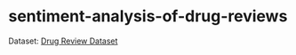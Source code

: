 # sentiment-analysis-of-drug-reviews

Dataset: [Drug Review Dataset](https://archive.ics.uci.edu/ml/datasets/Drug+Review+Dataset+%28Drugs.com%29)

